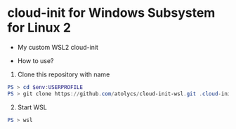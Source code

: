 # cloud-init for Windows Subsystem for Linux 2

* My custom WSL2 cloud-init


* How to use?

1. Clone this repository with name
``` powershell
PS > cd $env:USERPROFILE
PS > git clone https://github.com/atolycs/cloud-init-wsl.git .cloud-init
```

2. Start WSL
```powershell
PS > wsl
```
